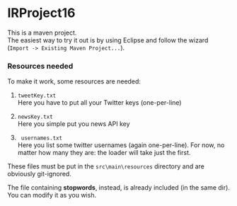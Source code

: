 # IRProject16

This is a maven project. <br />
The easiest way to try it out is by using Eclipse and follow the wizard (```Import -> Existing Maven Project...```).

### Resources needed
To make it work, some resources are needed: 

1. ```tweetKey.txt``` <br />
  Here you have to put all your Twitter keys (one-per-line)
  
2. ```newsKey.txt``` <br />
  Here you simple put you news API key
  
3. ``` usernames.txt``` <br />
  Here you list some twitter usernames (again one-per-line). For now, no matter how many they are: the loader will take just the first.

These files must be put in the ```src\main\resources``` directory and are obviously git-ignored.

The file containing **stopwords**, instead, is already included (in the same dir). You can modify it as you wish.
